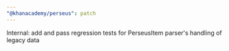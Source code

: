 ```yaml
---
"@khanacademy/perseus": patch
---
```


Internal: add and pass regression tests for PerseusItem parser's handling of legacy data

